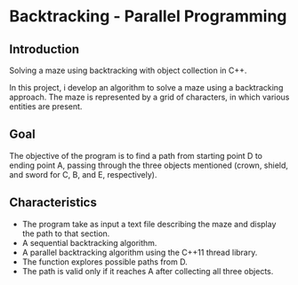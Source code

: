 # Backtracking - Parallel Programming

## Introduction
Solving a maze using backtracking with object collection in C++.

In this project, i develop an algorithm to solve a maze using a backtracking approach. The maze is represented by a grid of characters, in which various entities are present.

## Goal
The objective of the program is to find a path from starting point D to ending point A, passing through the three objects mentioned (crown, shield, and sword for C, B, and E, respectively).

## Characteristics
- The program take as input a text file describing the maze and display the path to that section.
- A sequential backtracking algorithm.
- A parallel backtracking algorithm using the C++11 thread library.
- The function explores possible paths from D.
- The path is valid only if it reaches A after collecting all three objects.
